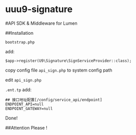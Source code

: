 # uuu9-signature
#API SDK & Middleware for Lumen

##Installation

`bootstrap.php`

add:

```
$app->register(U9\Signature\SignServiceProvider::class);
```

copy config file `api_sign.php` to system config path

edit `api_sign.php`


`.ent.tp` add:

```
## 接口地址配置[/config/service_api/endpoint]
ENDPOINT_API=null
ENDPOINT_GATEWAY=null
```

Done!

##Attention Please !
